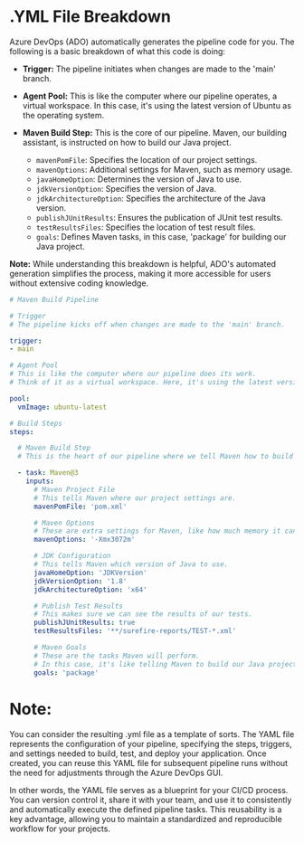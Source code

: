 # .YML File Breakdown

Azure DevOps (ADO) automatically generates the pipeline code for you. The following is a basic breakdown of what this code is doing:

- **Trigger:** The pipeline initiates when changes are made to the 'main' branch.

- **Agent Pool:** This is like the computer where our pipeline operates, a virtual workspace. In this case, it's using the latest version of Ubuntu as the operating system.

- **Maven Build Step:** This is the core of our pipeline. Maven, our building assistant, is instructed on how to build our Java project.
  - `mavenPomFile`: Specifies the location of our project settings.
  - `mavenOptions`: Additional settings for Maven, such as memory usage.
  - `javaHomeOption`: Determines the version of Java to use.
  - `jdkVersionOption`: Specifies the version of Java.
  - `jdkArchitectureOption`: Specifies the architecture of the Java version.
  - `publishJUnitResults`: Ensures the publication of JUnit test results.
  - `testResultsFiles`: Specifies the location of test result files.
  - `goals`: Defines Maven tasks, in this case, 'package' for building our Java project.
  
**Note:** While understanding this breakdown is helpful, ADO's automated generation simplifies the process, making it more accessible for users without extensive coding knowledge.



```yaml
# Maven Build Pipeline

# Trigger
# The pipeline kicks off when changes are made to the 'main' branch.

trigger:
- main

# Agent Pool
# This is like the computer where our pipeline does its work. 
# Think of it as a virtual workspace. Here, it's using the latest version of Ubuntu as its operating system.

pool:
  vmImage: ubuntu-latest

# Build Steps
steps:

  # Maven Build Step
  # This is the heart of our pipeline where we tell Maven how to build our Java project.

  - task: Maven@3
    inputs:
      # Maven Project File
      # This tells Maven where our project settings are.
      mavenPomFile: 'pom.xml'

      # Maven Options
      # These are extra settings for Maven, like how much memory it can use.
      mavenOptions: '-Xmx3072m'

      # JDK Configuration
      # This tells Maven which version of Java to use.
      javaHomeOption: 'JDKVersion'
      jdkVersionOption: '1.8'
      jdkArchitectureOption: 'x64'

      # Publish Test Results
      # This makes sure we can see the results of our tests.
      publishJUnitResults: true
      testResultsFiles: '**/surefire-reports/TEST-*.xml'

      # Maven Goals
      # These are the tasks Maven will perform. 
      # In this case, it's like telling Maven to build our Java project into a package.
      goals: 'package'

````


# Note:
You can consider the resulting .yml file as a template of sorts. The YAML file represents the configuration of your pipeline, specifying the steps, triggers, and settings needed to build, test, and deploy your application. Once created, you can reuse this YAML file for subsequent pipeline runs without the need for adjustments through the Azure DevOps GUI.

In other words, the YAML file serves as a blueprint for your CI/CD process. You can version control it, share it with your team, and use it to consistently and automatically execute the defined pipeline tasks. This reusability is a key advantage, allowing you to maintain a standardized and reproducible workflow for your projects.
